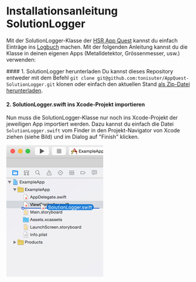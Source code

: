 # Installationsanleitung SolutionLogger
Mit der SolutionLogger-Klasse der [HSR App Quest](http://appquest.hsr.ch/) kannst du einfach Einträge ins
[Logbuch](https://github.com/tonisuter/AppQuest-Logbuch) machen. Mit der folgenden Anleitung kannst du die Klasse in deinen eigenen Apps (Metalldetektor, Grössenmesser, usw.) verwenden:

#### 1. SolutionLogger herunterladen
Du kannst dieses Repository entweder mit dem Befehl `git clone git@github.com:tonisuter/AppQuest-SolutionLogger.git` klonen oder einfach den aktuellen Stand [als Zip-Datei herunterladen](https://github.com/tonisuter/AppQuest-SolutionLogger/archive/master.zip).

#### 2. SolutionLogger.swift ins Xcode-Projekt importieren
Nun muss die SolutionLogger-Klasse nur noch ins Xcode-Projekt der jeweiligen App importiert werden. Dazu kannst
du einfach die Datei `SolutionLogger.swift` vom Finder in den Projekt-Navigator von Xcode ziehen (siehe Bild) und im Dialog auf "Finish" klicken.

![SolutionLogger.swift in einem Xcode-Projekt importieren](SolutionLogger1.png)
